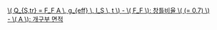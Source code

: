 <a href="/eco2_guide_center/1.%20ECO2%20Logic%20Guide/Hee1_Equation_List.html" class="equation-link" target="_blank" rel="noopener noreferrer">
  \( Q_{S,tr} = F_F A \, g_{eff} \, I_S \, t \) 
  <span class="note">- \( F_F \): 창틀비율 \( (= 0.7) \)<br>- \( A \): 개구부 면적</span>
</a>
